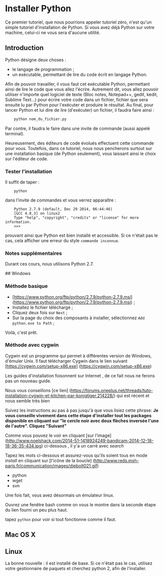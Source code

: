 # Installer Python

Ce premier tutoriel, que nous pourrions appeler tutoriel zéro, n'est qu'un simple tutoriel d'installation de Python.
Si vous avez déjà Python sur votre machine, celui-ci ne vous sera d'aucune utilité.

## Introduction

Python désigne deux choses :
* le langage de programmation ;
* un exécutable, permettant de lire du code écrit en langage Python.

Afin de pouvoir travailler, il vous faut cet exécutable Python, permettant ainsi de lire le code que vous allez l'écrire.
Autrement dit, vous allez pouvoir utiliser n'importe quel logiciel de texte (Bloc notes, Notepad++, gedit, kedit, Sublime Text...)
pour écrire votre code dans un fichier, fichier que sera ensuite lu par Python pour l'exécuter et produire le résultat.
Au final, pour lancer Python et lui dire de lire (d'exécuter) un fichier, il faudra faire ainsi :
```bash
	python nom_du_fichier.py
```
Par contre, il faudra le faire dans une invite de commande (aussi appelé terminal).

Heureusement, des éditeurs de code évolués effectuent cette commande pour vous. Toutefois, dans ce tutoriel, nous nous pencherons surtout sur une installation basique (de Python seulement), vous laissant ainsi le choix sur l'éditeur de code.

### Tester l'installation

Il suffit de taper :
```
	python
```
dans l'invite de commandes et vous verrez apparaître :
```
	Python 2.7.9 (default, Dec 29 2014, 06:44:46) 
	[GCC 4.8.3] on linux2
	Type "help", "copyright", "credits" or "license" for more information.
	>>> 
```
prouvant ainsi que Python est bien installé et accessible. Si ce n'était pas le cas, cela afficher une erreur du style `commande inconnue`.

### Notes supplémentaires

Durant ces cours, nous utilisons Python 2.7.


## Windows

### Méthode basique

* [https://www.python.org/ftp/python/2.7.9/python-2.7.9.msi] (https://www.python.org/ftp/python/2.7.9/python-2.7.9.msi) ;
* Installez le fichier téléchargé ;
* Cliquez deux fois sur `Next` ;
* Sur la page du choix des composants à installer, sélectionnez `Add python.exe to Path` ;

Voilà, c'est prêt.

### Méthode avec cygwin

Cygwin est un programme qui permet à différentes version de Windows, d'émuler Unix. Il faut télécharger Cygwin 
dans le lien suivant [https://cygwin.com/setup-x86.exe] (https://cygwin.com/setup-x86.exe)

Les guides d'installation foisonnent sur Internet , de ce fait nous ne ferons pas un nouveau guide.

Nous vous conseillons [ce lien] (https://forums.oneplus.net/threads/tuto-installation-cygwin-et-kitchen-par-konigtiger.214228/) qui est récent et nous semble très bien

Suivez les instructions au pas à pas jusqu'à que vous lisiez cette phrase: **Je vous conseille vivement dans cette étape d'installer tout les packages disponible en cliquant sur "le cercle noir avec deux flèches inversée l'une de l'autre". Cliquez "Suivant"**

Comme vous pouvez le voir en cliquant [sur l'image] (http://www.noelshack.com/2014-51-1418924249-bandicam-2014-12-18-18-36-35-434.jpg) ci-dessous , il y'a un carré avec *search* 

Tapez les mots ci-dessous et assurez-vous qu'ils soient tous en mode *install* en cliquant sur [l'icône de la boucle] (http://www.reds.msh-paris.fr/communication/images/diebolt021.gif)

- python
- wget
- svn

Une fois fait, vous avez désormais un émulateur linux.

Ouvrez une fenêtre bash comme on vous le montre dans la seconde étape du lien fourni un peu plus haut.

tapez ```python``` pour voir si tout fonctionne comme il faut.

## Mac OS X

## Linux

La bonne nouvelle : il est installé de base.
Si ce n'était pas le cas, utilisez votre gestionnaire de paquets et cherchez python 2, afin de l'installer.


